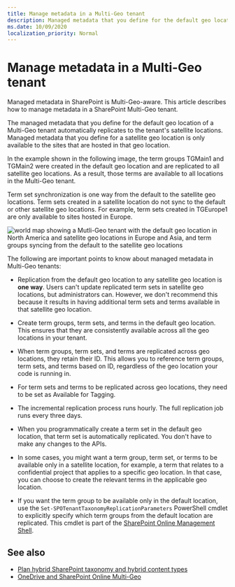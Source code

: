 ```yaml
---
title: Manage metadata in a Multi-Geo tenant
description: Managed metadata that you define for the default geo location of a Multi-Geo tenant is automatically replicated to the tenant's satellite locations, and is only available to the sites hosted in that geo location.
ms.date: 10/09/2020
localization_priority: Normal
---
```


# Manage metadata in a Multi-Geo tenant

Managed metadata in SharePoint is Multi-Geo-aware. This article describes how to manage metadata in a SharePoint Multi-Geo tenant.

The managed metadata that you define for the default geo location of a Multi-Geo tenant automatically replicates to the tenant's satellite locations. Managed metadata that you define for a satellite geo location is only available to the sites that are hosted in that geo location.

In the example shown in the following image, the term groups TGMain1 and TGMain2 were created in the default geo location and are replicated to all satellite geo locations. As a result, those terms are available to all locations in the Multi-Geo tenant. 

Term set synchronization is one way from the default to the satellite geo locations. Term sets created in a satellite location do not sync to the default or other satellite geo locations. For example, term sets created in TGEurope1 are only available to sites hosted in Europe.

![world map showing a Mutli-Geo tenant with the default geo location in North America and satellite geo locations in Europe and Asia, and term groups syncing from the default to the satellite geo locations](media/multigeo/multigeomanagedmetadata_intro.png)

The following are important points to know about managed metadata in Multi-Geo tenants:

- Replication from the default geo location to any satellite geo location is **one way**. Users can't update  replicated term sets in satellite geo locations, but administrators can. However, we don't recommend this because it results in having additional term sets and terms available in that satellite geo location. 

- Create term groups, term sets, and terms in the default geo location. This ensures that they are consistently available across all the geo locations in your tenant. 

- When term groups, term sets, and terms are replicated across geo locations, they retain their ID. This allows you to reference term groups, term sets, and terms based on ID, regardless of the geo location your code is running in.

- For term sets and terms to be replicated across geo locations, they need to be set as Available for Tagging.

- The incremental replication process runs hourly. The full replication job runs every three days. 

- When you programmatically create a term set in the default geo location, that term set is automatically replicated. You don't have to make any changes to the APIs. 

- In some cases, you might want a term group, term set, or terms to be available only in a satellite location, for example, a term that relates to a confidential project that applies to a specific geo location. In that case, you can choose to create the relevant terms in the applicable geo location. 

- If you want the term group to be available only in the default location, use the `Set-SPOTenantTaxonomyReplicationParameters` PowerShell cmdlet to explicitly specify which term groups from the default location are replicated. This cmdlet is part of the [SharePoint Online Management Shell](https://www.microsoft.com/download/details.aspx?id=35588).


## See also

- [Plan hybrid SharePoint taxonomy and hybrid content types](https://docs.microsoft.com/SharePoint/hybrid/plan-hybrid-sharepoint-taxonomy-and-hybrid-content-types) 
- [OneDrive and SharePoint Online Multi-Geo](multigeo-introduction.md)
